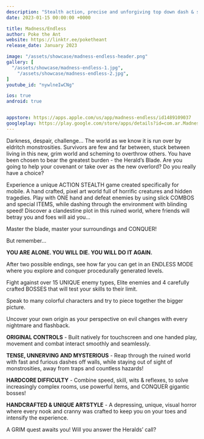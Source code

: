 ```yaml
---
description: "Stealth action, precise and unforgiving top down dash & slash game made for 1-handed mobile play!"
date: 2023-01-15 00:00:00 +0000

title: Madness/Endless
author: Poke the Ant
website: https://linktr.ee/poketheant
release_date: January 2023

image: "/assets/showcase/madness-endless-header.png"
gallery: [
  "/assets/showcase/madness-endless-1.jpg",
	"/assets/showcase/madness-endless-2.jpg",
]
youtube_id: "nywlneIwCNg"

ios: true
android: true


appstore: https://apps.apple.com/us/app/madness-endless/id1489109037
googleplay: https://play.google.com/store/apps/details?id=com.ar.Madness_Endless
---
```


Darkness, despair, challenge... The world as we know it is run over by eldritch monstrosities. Survivors are few and far between, stuck between living in this new, grim world and scheming to overthrow others. You have been chosen to bear the greatest burden - the Herald’s Blade. Are you going to help your covenant or take over as the new overlord? Do you really have a choice?

Experience a unique ACTION STEALTH game created specifically for mobile. A hand crafted, pixel art world full of horrific creatures and hidden tragedies. Play with ONE hand and defeat enemies by using slick COMBOS and special ITEMS, while dashing through the environment with blinding speed! Discover a clandestine plot in this ruined world, where friends will betray you and foes will aid you...

Master the blade, master your surroundings and CONQUER!

But remember...

**YOU ARE ALONE. YOU WILL DIE. YOU WILL DO IT AGAIN.**

After two possible endings, see how far you can get in an ENDLESS MODE where you explore and conquer procedurally generated levels.

Fight against over 15 UNIQUE enemy types, Elite enemies and 4 carefully crafted BOSSES that will test your skills to their limit.

Speak to many colorful characters and try to piece together the bigger picture.

Uncover your own origin as your perspective on evil changes with every nightmare and flashback.

**ORIGINAL CONTROLS** - Built natively for touchscreen and one handed play, movement and combat interact smoothly and seamlessly.

**TENSE, UNNERVING AND MYSTERIOUS** - Reap through the ruined world with fast and furious dashes off walls, while staying out of sight of monstrosities, away from traps and countless hazards!

**HARDCORE DIFFICULTY** - Combine speed, skill, wits & reflexes, to solve increasingly complex rooms, use powerful items, and CONQUER gigantic bosses!

**HANDCRAFTED & UNIQUE ARTSTYLE** - A depressing, unique, visual horror where every nook and cranny was crafted to keep you on your toes and intensify the experience.


A GRIM quest awaits you! Will you answer the Heralds’ call?
